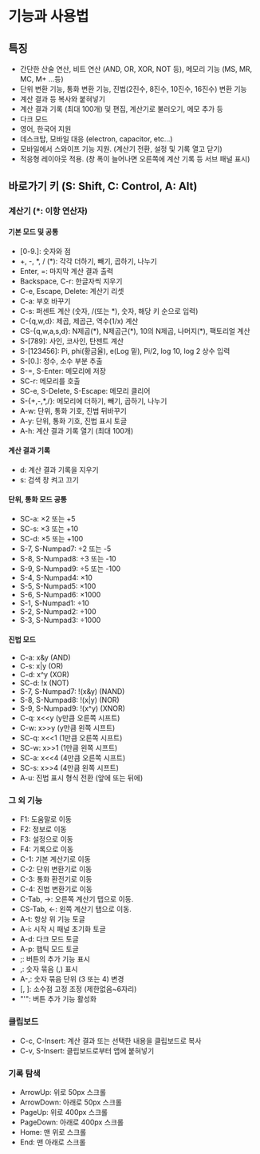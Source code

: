 # 기능과 사용법

## 특징

- 간단한 산술 연산, 비트 연산 (AND, OR, XOR, NOT 등), 메모리 기능 (MS, MR, MC, M+ ...등)
- 단위 변환 기능, 통화 변환 기능, 진법(2진수, 8진수, 10진수, 16진수) 변환 기능
- 계산 결과 등 복사와 붙혀넣기
- 계산 결과 기록 (최대 100개) 및 편집, 계산기로 불러오기, 메모 추가 등
- 다크 모드
- 영어, 한국어 지원
- 데스크탑, 모바일 대응 (electron, capacitor, etc...)
- 모바일에서 스와이프 기능 지원. (계산기 전환, 설정 및 기록 열고 닫기)
- 적응형 레이아웃 적용. (창 폭이 늘어나면 오른쪽에 계산 기록 등 서브 패널 표시)

## 바로가기 키 (S: Shift, C: Control, A: Alt)

### 계산기 (\*: 이항 연산자)

#### 기본 모드 및 공통

- [0-9\.]: 숫자와 점
- +, -, \*, / (\*): 각각 더하기, 빼기, 곱하기, 나누기
- Enter, =: 마지막 계산 결과 출력
- Backspace, C-r: 한글자씩 지우기
- C-e, Escape, Delete: 계산기 리셋
- C-a: 부호 바꾸기
- C-s: 퍼센트 계산 (숫자, /(또는 \*), 숫자, 해당 키 순으로 입력)
- C-{q,w,d}: 제곱, 제곱근, 역수(1/x) 계산
- CS-{q,w,a,s,d}: N제곱(\*), N제곱근(\*), 10의 N제곱, 나머지(\*), 팩토리얼 계산
- S-[789]: 사인, 코사인, 탄젠트 계산
- S-[123456]: Pi, phi(황금율), e(Log 밑), Pi/2, log 10, log 2 상수 입력
- S-[0\.]: 정수, 소수 부분 추출
- S-=, S-Enter: 메모리에 저장
- SC-r: 메모리를 호출
- SC-e, S-Delete, S-Escape: 메모리 클리어
- S-{+,-,\*,/}: 메모리에 더하기, 빼기, 곱하기, 나누기
- A-w: 단위, 통화 기호, 진법 뒤바꾸기
- A-y: 단위, 통화 기호, 진법 표시 토글
- A-h: 계산 결과 기록 열기 (최대 100개)

#### 계산 결과 기록

- d: 계산 결과 기록을 지우기
- s: 검색 창 켜고 끄기

#### 단위, 통화 모드 공통

- SC-a: ×2 또는 +5
- SC-s: ×3 또는 +10
- SC-d: ×5 또는 +100
- S-7, S-Numpad7: ÷2 또는 -5
- S-8, S-Numpad8: ÷3 또는 -10
- S-9, S-Numpad9: ÷5 또는 -100
- S-4, S-Numpad4: ×10
- S-5, S-Numpad5: ×100
- S-6, S-Numpad6: ×1000
- S-1, S-Numpad1: ÷10
- S-2, S-Numpad2: ÷100
- S-3, S-Numpad3: ÷1000

#### 진법 모드

- C-a: x&y (AND)
- C-s: x|y (OR)
- C-d: x^y (XOR)
- SC-d: !x (NOT)
- S-7, S-Numpad7: !(x&y) (NAND)
- S-8, S-Numpad8: !(x|y) (NOR)
- S-9, S-Numpad9: !(x^y) (XNOR)
- C-q: x<<y (y만큼 오른쪽 시프트)
- C-w: x>>y (y만큼 왼쪽 시프트)
- SC-q: x<<1 (1만큼 오른쪽 시프트)
- SC-w: x>>1 (1만큼 왼쪽 시프트)
- SC-a: x<<4 (4만큼 오른쪽 시프트)
- SC-s: x>>4 (4만큼 왼쪽 시프트)
- A-u: 진법 표시 형식 전환 (앞에 또는 뒤에)

### 그 외 기능

- F1: 도움말로 이동
- F2: 정보로 이동
- F3: 설정으로 이동
- F4: 기록으로 이동
- C-1: 기본 계산기로 이동
- C-2: 단위 변환기로 이동
- C-3: 통화 환전기로 이동
- C-4: 진법 변환기로 이동
- C-Tab, ->: 오른쪽 계산기 탭으로 이동.
- CS-Tab, <-: 왼쪽 계산기 탭으로 이동.
- A-t: 항상 위 기능 토글
- A-i: 시작 시 패널 초기화 토글
- A-d: 다크 모드 토글
- A-p: 햅틱 모드 토글
- ;: 버튼의 추가 기능 표시
- ,: 숫자 묶음 (,) 표시
- A-,: 숫자 묶음 단위 (3 또는 4) 변경
- [, ]: 소수점 고정 조정 (제한없음~6자리)
- "'": 버튼 추가 기능 활성화

### 클립보드

- C-c, C-Insert: 계산 결과 또는 선택한 내용을 클립보드로 복사
- C-v, S-Insert: 클립보드로부터 앱에 붙혀넣기

### 기록 탐색

- ArrowUp: 위로 50px 스크롤
- ArrowDown: 아래로 50px 스크롤
- PageUp: 위로 400px 스크롤
- PageDown: 아래로 400px 스크롤
- Home: 맨 위로 스크롤
- End: 맨 아래로 스크롤
